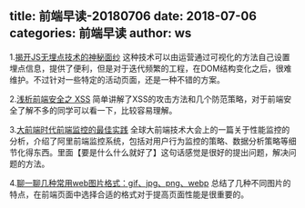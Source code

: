 title: 前端早读-20180706
date: 2018-07-06
categories: 前端早读
author: ws
---

1.[揭开JS无埋点技术的神秘面纱](http://unclechen.github.io/2018/06/24/%E6%8F%AD%E5%BC%80JS%E6%97%A0%E5%9F%8B%E7%82%B9%E6%8A%80%E6%9C%AF%E7%9A%84%E7%A5%9E%E7%A7%98%E9%9D%A2%E7%BA%B1/)
这种技术可以由运营通过可视化的方法自己设置埋点信息，提供了便利，但是对于迭代频繁的工程，在DOM结构变化之后，很难维护。不过针对一些特定的活动页面，还是一种不错的方案。

2.[浅析前端安全之 XSS](https://zhuanlan.zhihu.com/p/38327058)
简单讲解了XSS的攻击方法和几个防范策略，对于前端安全了解不多的同学可以看一下，比较容易理解。

3.[大前端时代前端监控的最佳实践](https://mp.weixin.qq.com/s/YiKRY_LDURY0uONtEhkUfg)
全球大前端技术大会上的一篇关于性能监控的分析，介绍了阿里前端监控系统，包括对用户行为监控的策略、数据分析策略等细节化得东西。里面【要是什么什么就好了】这句话感觉是很好的提出问题，解决问题的方法。

4.[聊一聊几种常用web图片格式：gif、jpg、png、webp](https://juejin.im/post/5b32ea55e51d4558bf7c45e0?utm_medium=hao.caibaojian.com&utm_source=hao.caibaojian.com)
总结了几种不同图片的特点，在前端页面中选择合适的格式对于提高页面性能是很重要的。



